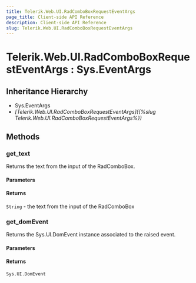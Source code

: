 ```yaml
---
title: Telerik.Web.UI.RadComboBoxRequestEventArgs
page_title: Client-side API Reference
description: Client-side API Reference
slug: Telerik.Web.UI.RadComboBoxRequestEventArgs
---
```


# Telerik.Web.UI.RadComboBoxRequestEventArgs : Sys.EventArgs 

## Inheritance Hierarchy

* Sys.EventArgs
* *[Telerik.Web.UI.RadComboBoxRequestEventArgs]({%slug Telerik.Web.UI.RadComboBoxRequestEventArgs%})*

## Methods

###  get_text

Returns the text from the input of the RadComboBox.

#### Parameters

#### Returns

`String` - the text from the input of the RadComboBox

###  get_domEvent

Returns the Sys.UI.DomEvent instance associated to the raised event.

#### Parameters

#### Returns

`Sys.UI.DomEvent` 


